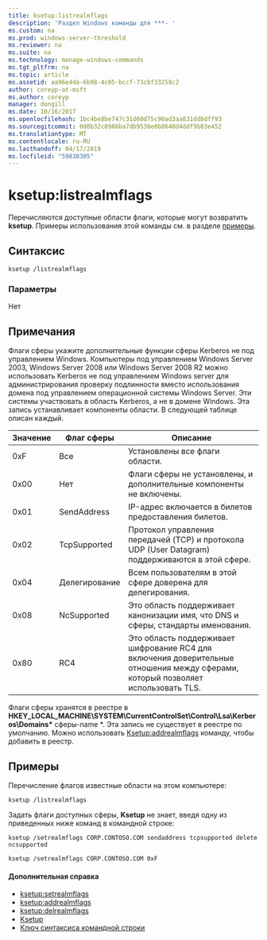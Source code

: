 ```yaml
---
title: ksetup:listrealmflags
description: 'Раздел Windows команды для ***- '
ms.custom: na
ms.prod: windows-server-threshold
ms.reviewer: na
ms.suite: na
ms.technology: manage-windows-commands
ms.tgt_pltfrm: na
ms.topic: article
ms.assetid: aa96e4da-6b98-4c05-bccf-73cbf33258c2
author: coreyp-at-msft
ms.author: coreyp
manager: dongill
ms.date: 10/16/2017
ms.openlocfilehash: 1bc4be8be747c31d60d75c90ad3aa831dd8dff93
ms.sourcegitcommit: 0d0b32c8986ba7db9536e0b8648d4ddf9b03e452
ms.translationtype: MT
ms.contentlocale: ru-RU
ms.lasthandoff: 04/17/2019
ms.locfileid: "59838305"
---
```

# <a name="ksetuplistrealmflags"></a>ksetup:listrealmflags



Перечисляются доступные области флаги, которые могут возвратить **ksetup**. Примеры использования этой команды см. в разделе [примеры](#BKMK_Examples).

## <a name="syntax"></a>Синтаксис

```
ksetup /listrealmflags
```

### <a name="parameters"></a>Параметры

Нет

## <a name="remarks"></a>Примечания

Флаги сферы укажите дополнительные функции сферы Kerberos не под управлением Windows. Компьютеры под управлением Windows Server 2003, Windows Server 2008 или Windows Server 2008 R2 можно использовать Kerberos не под управлением Windows server для администрирования проверку подлинности вместо использования домена под управлением операционной системы Windows Server. Эти системы участвовать в область Kerberos, а не в домене Windows. Эта запись устанавливает компоненты области. В следующей таблице описан каждый.

|Значение|Флаг сферы|Описание|
|-----|----------|-----------|
|0xF|Все|Установлены все флаги области.|
|0x00|Нет|Флаги сферы не установлены, и дополнительные компоненты не включены.|
|0x01|SendAddress|IP-адрес включается в билетов предоставления билетов.|
|0x02|TcpSupported|Протокол управления передачей (TCP) и протокола UDP (User Datagram) поддерживаются в этой сфере.|
|0x04|Делегирование|Всем пользователям в этой сфере доверена для делегирования.|
|0x08|NcSupported|Это область поддерживает канонизации имя, что DNS и сферы, стандарты именования.|
|0x80|RC4|Это область поддерживает шифрование RC4 для включения доверительные отношения между сферами, который позволяет использовать TLS.|

Флаги сферы хранятся в реестре в **HKEY_LOCAL_MACHINE\SYSTEM\CurrentControlSet\Control\Lsa\Kerberos\Domains\*** сферы-name *. Эта запись не существует в реестре по умолчанию. Можно использовать [Ksetup:addrealmflags](ksetup-addrealmflags.md) команду, чтобы добавить в реестр.

## <a name="BKMK_Examples"></a>Примеры

Перечисление флагов известные области на этом компьютере:
```
ksetup /listrealmflags
```
Задать флаги доступных сферы, **Ksetup** не знает, введя одну из приведенных ниже команд в командной строке:
```
ksetup /setrealmflags CORP.CONTOSO.COM sendaddress tcpsupported delete ncsupported
```
```
ksetup /setrealmflags CORP.CONTOSO.COM 0xF
```

#### <a name="additional-references"></a>Дополнительная справка

-   [ksetup:setrealmflags](ksetup-setrealmflags.md)
-   [ksetup:addrealmflags](ksetup-addrealmflags.md)
-   [ksetup:delrealmflags](ksetup-delrealmflags.md)
-   [Ksetup](ksetup.md)
-   [Ключ синтаксиса командной строки](command-line-syntax-key.md)